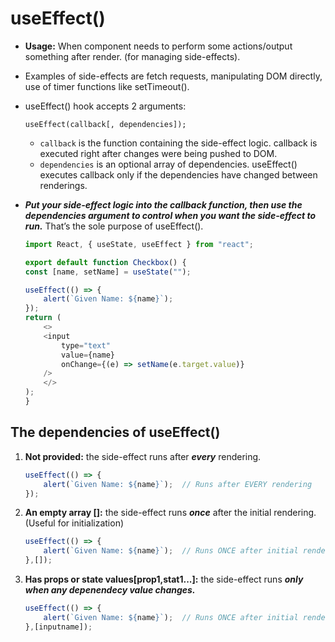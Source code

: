# **useEffect()**
- **Usage:** When component needs to perform some actions/output something after render. (for managing side-effects).
- Examples of side-effects are fetch requests, manipulating DOM directly, use of timer functions like setTimeout().
- useEffect() hook accepts 2 arguments:
    
    `useEffect(callback[, dependencies]);`
    - `callback` is the function containing the side-effect logic. callback is executed right after changes were being pushed to DOM.
    - `dependencies` is an optional array of dependencies. useEffect() executes callback only if the dependencies have changed between renderings.

- ***Put your side-effect logic into the callback function, then use the dependencies argument to control when you want the side-effect to run.*** That’s the sole purpose of useEffect().

    ```Javascript
    import React, { useState, useEffect } from "react";

    export default function Checkbox() {
    const [name, setName] = useState("");

    useEffect(() => {
        alert(`Given Name: ${name}`);
    });
    return (
        <>
        <input
            type="text"
            value={name}
            onChange={(e) => setName(e.target.value)}
        />
        </>
    );
    }    

## **The dependencies of useEffect()**
1. **Not provided:** the side-effect runs after ***every*** rendering.
    ```Javascript
   useEffect(() => {
        alert(`Given Name: ${name}`);  // Runs after EVERY rendering
    });
    ```
2. **An empty array []:** the side-effect runs ***once*** after the initial rendering. (Useful for initialization)
    ```Javascript
   useEffect(() => {
        alert(`Given Name: ${name}`);  // Runs ONCE after initial rendering
    },[]);
    ```
3. **Has props or state values[prop1,stat1...]:** the side-effect runs ***only when any depenendecy value changes.***
    ```Javascript
   useEffect(() => {
        alert(`Given Name: ${name}`);  // Runs ONCE after initial rendering  and after every rendering ONLY IF `prop` or `state` changes
    },[inputname]);
    ```    
